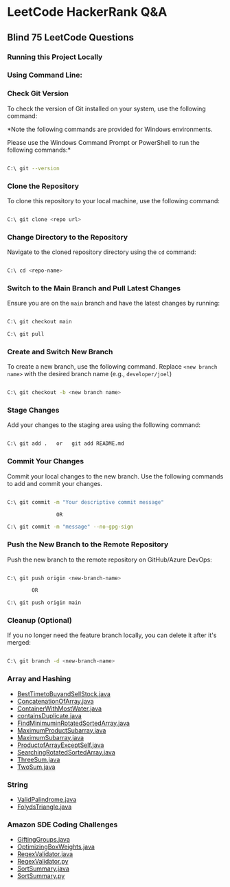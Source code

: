 # LeetCode HackerRank Q&A

## Blind 75 LeetCode Questions

### Running this Project Locally

### Using Command Line:

### Check Git Version

 

To check the version of Git installed on your system, use the following command:

 

*Note the following commands are provided for Windows environments.

Please use the Windows Command Prompt or PowerShell to run the following commands:*

 

```sh

C:\ git --version

```

 

### Clone the Repository

 

To clone this repository to your local machine, use the following command:

 

```sh

C:\ git clone <repo url>

```

 

### Change Directory to the Repository

 

Navigate to the cloned repository directory using the `cd` command:

 

```sh

C:\ cd <repo-name>

```

 

### Switch to the Main Branch and Pull Latest Changes

 

Ensure you are on the `main` branch and have the latest changes by running:

 

```sh

C:\ git checkout main

C:\ git pull

```

 

### Create and Switch New Branch

 

To create a new branch, use the following command. Replace `<new branch name>` with the desired branch name (e.g., `developer/joel`)

```sh

C:\ git checkout -b <new branch name>

```

 

### Stage Changes

 

Add your changes to the staging area using the following command:

 

```sh

C:\ git add .   or   git add README.md


```

 

### Commit Your Changes

 

Commit your local changes to the new branch. Use the following commands to add and commit your changes.

 

```sh

C:\ git commit -m "Your descriptive commit message"

                OR

C:\ git commit -m "message" --no-gpg-sign
```

 

### Push the New Branch to the Remote Repository

 

Push the new branch to the remote repository on GitHub/Azure DevOps:

 

```sh

C:\ git push origin <new-branch-name>

        OR

C:\ git push origin main
```

 

### Cleanup (Optional)

 

If you no longer need the feature branch locally, you can delete it after it's merged:

 

```sh

C:\ git branch -d <new-branch-name>

```

### Array and Hashing

- [BestTimetoBuyandSellStock.java](https://github.com/JoelTiku/LeetCode-HackerRank-Coding-Solutions/blob/main/Array%20%26%20Hashing/Java/BestTimetoBuyandSellStock.java)
- [ConcatenationOfArray.java](https://github.com/JoelTiku/LeetCode-HackerRank-Coding-Solutions/blob/main/Array%20%26%20Hashing/Java/ConcatenationOfArray.java)
- [ContainerWithMostWater.java](https://github.com/JoelTiku/LeetCode-HackerRank-Coding-Solutions/blob/main/Array%20%26%20Hashing/Java/ContainerWithMostWater.java)
- [containsDuplicate.java](https://github.com/JoelTiku/LeetCode-HackerRank-Coding-Solutions/blob/main/Array%20%26%20Hashing/Java/containsDuplicate.java)
- [FindMinimuminRotatedSortedArray.java](https://github.com/JoelTiku/LeetCode-HackerRank-Coding-Solutions/blob/main/Array%20%26%20Hashing/Java/FindMinimuminRotatedSortedArray.java)
- [MaximumProductSubarray.java](https://github.com/JoelTiku/LeetCode-HackerRank-Coding-Solutions/blob/main/Array%20%26%20Hashing/Java/MaximumProductSubarray.java)
- [MaximumSubarray.java](https://github.com/JoelTiku/LeetCode-HackerRank-Coding-Solutions/blob/main/Array%20%26%20Hashing/Java/MaximumSubarray.java)
- [ProductofArrayExceptSelf.java](https://github.com/JoelTiku/LeetCode-HackerRank-Coding-Solutions/blob/main/Array%20%26%20Hashing/Java/ProductofArrayExceptSelf.java)
- [SearchingRotatedSortedArray.java](https://github.com/JoelTiku/LeetCode-HackerRank-Coding-Solutions/blob/main/Array%20%26%20Hashing/Java/SearchingRotatedSortedArray.java)
- [ThreeSum.java](https://github.com/JoelTiku/LeetCode-HackerRank-Coding-Solutions/blob/main/Array%20%26%20Hashing/Java/ThreeSum.java)
- [TwoSum.java](https://github.com/JoelTiku/LeetCode-HackerRank-Coding-Solutions/blob/main/Array%20%26%20Hashing/Java/TwoSum.java)





### String

- [ValidPalindrome.java](https://github.com/JoelTiku/LeetCode-HackerRank-Coding-Solutions/blob/main/String/Java/ValidPalindrome.java)
- [FolydsTriangle.java](https://github.com/JoelTiku/LeetCode-HackerRank-Coding-Solutions/blob/main/String/Java/FolydsTriangle.java)



### Amazon SDE Coding Challenges

- [GiftingGroups.java](https://github.com/JoelTiku/LeetCode-HackerRank-Coding-Solutions/blob/main/Companies/Amazon/GiftingGroups.java)
- [OptimizingBoxWeights.java](https://github.com/JoelTiku/LeetCode-HackerRank-Coding-Solutions/blob/main/Companies/Amazon/OptimizingBoxWeights.java)
- [RegexValidator.java](https://github.com/JoelTiku/LeetCode-HackerRank-Coding-Solutions/blob/main/Companies/Amazon/RegexValidator.java)
- [RegexValidator.py](https://github.com/JoelTiku/LeetCode-HackerRank-Coding-Solutions/blob/main/Companies/Amazon/RegexValidator.py)
- [SortSummary.java](https://github.com/JoelTiku/LeetCode-HackerRank-Coding-Solutions/blob/main/Companies/Amazon/SortSummary.java)
- [SortSummary.py](https://github.com/JoelTiku/LeetCode-HackerRank-Coding-Solutions/blob/main/Companies/Amazon/SortSummary.py)
